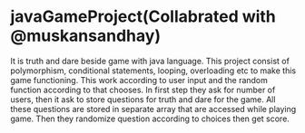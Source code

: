 # javaGameProject(Collabrated with @muskansandhay)
It is truth and dare beside game with java language. 
This project consist of polymorphism, conditional statements, looping, overloading etc to make this game functioning. 
This work according to user input and the random function according to that chooses.
In first step they ask for number of users, then it ask to store questions for truth and dare for the game.
All these questions are stored in separate array that are accessed while playing game.
Then they randomize question according to choices then get score.
